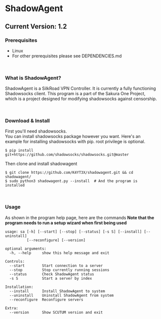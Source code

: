 # ShadowAgent

## Current Version: 1.2

### Prerequisites
+ Linux
+ For other prerequisites please see DEPENDENCIES.md

<br>

### What is ShadowAgent?
ShadowAgent is a SilkRoad VPN Controller. It is currently a fully functioning Shadowsocks client.  This program is a part of the Sakura One Project, which is a project designed for modifying shadowsocks against censorship.

<br>

### Download & Install
First you'll need shadowsocks.  
You can install shadowsocks package however you want. Here's an example for installing shadowsocks with pip. root privilege is optional.
~~~~
$ pip install git+https://github.com/shadowsocks/shadowsocks.git@master
~~~~

Then clone and install shadowagent
~~~~
$ git clone https://github.com/K4YT3X/shadowagent.git && cd shadowagent/
$ sudo python3 shadowagent.py --install  # And the program is installed
~~~~
<br>

### Usage
As shown in the program help page, here are the commands
**Note that the program needs to run a setup wizard when first being used**
~~~~
usage: sa [-h] [--start] [--stop] [--status] [-s S] [--install] [--uninstall]
          [--reconfigure] [--version]

optional arguments:
  -h, --help     show this help message and exit

Controls:
  --start        Start connection to a server
  --stop         Stop currently running sessions
  --status       Check ShadowAgent status
  -s S           Start a server by index

Installation:
  --install      Install ShadowAgent to system
  --uninstall    Uninstall ShadowAgent from system
  --reconfigure  Reconfigure servers

Extra:
  --version      Show SCUTUM version and exit
~~~~